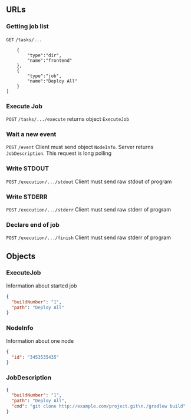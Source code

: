 ## URLs
### Getting job list
`GET` `/tasks/...`
```json[
    {
        "type":"dir",
        "name":"frontend"
    },
    {
        "type":"job",
        "name":"Deploy All"
    }
]
```

### Execute Job
`POST` `/tasks/.../execute`
returns object `ExecuteJob`

### Wait a new event
`POST` `/event`
Client must send object `NodeInfo`. Server returns `JobDescription`. This request is long polling

### Write STDOUT
`POST` `/execution/.../stdout`
Client must send raw stdout of program

### Write STDERR
`POST` `/execution/.../stderr`
Client must send raw stderr of program

### Declare end of job
`POST` `/execution/.../finish`
Client must send raw stderr of program

## Objects
### ExecuteJob
Information about started job
```json
{
  "buildNumber": "1",
  "path": "Deploy All"
}
```

### NodeInfo
Information about one node
```json
{
  "id": "3453535435"
}
```

### JobDescription
```json
{
  "buildNumber": "1",
  "path": "Deploy All",
  "cmd": "git clone http://example.com/project.git\n./gradlew build"
}
```